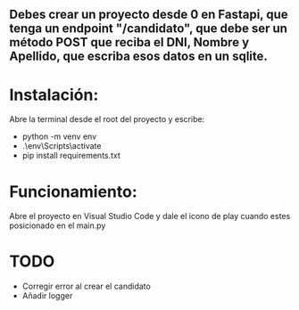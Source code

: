 ## Debes crear un proyecto desde 0 en Fastapi, que tenga un endpoint "/candidato", que debe ser un método POST que reciba el DNI, Nombre y Apellido, que escriba esos datos en un sqlite.

# Instalación:
Abre la terminal desde el root del proyecto y escribe:
- python -m venv env
- .\env\Scripts\activate
- pip install requirements.txt

# Funcionamiento:
Abre el proyecto en Visual Studio Code y dale el icono de play cuando estes posicionado en el main.py

# TODO
- Corregir error al crear el candidato
- Añadir logger


